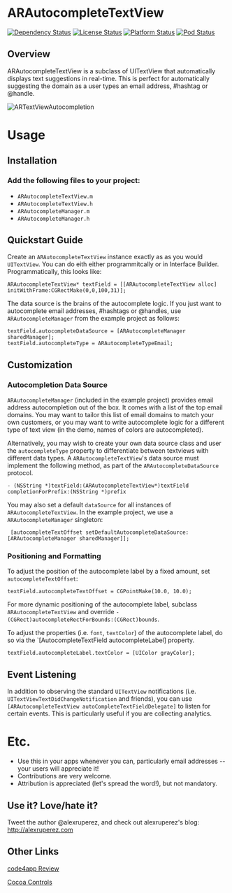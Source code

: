 
# ARAutocompleteTextView

[![Dependency Status](http://www.versioneye.com/objective-c/arautocompletetextview/0.0.1/badge.svg)](http://www.versioneye.com/objective-c/arautocompletetextview/0.0.1)
[![License Status](http://img.shields.io/cocoapods/l/ARAutocompleteTextView.svg)](http://opensource.org/licenses/MIT)
[![Platform Status](http://img.shields.io/cocoapods/p/ARAutocompleteTextView.svg)](https://developer.apple.com)
[![Pod Status](http://img.shields.io/cocoapods/v/ARAutocompleteTextView.svg)](https://github.com/CocoaPods/Specs/blob/master/Specs/ARAutocompleteTextView/0.0.1/ARAutocompleteTextView.podspec.json)



## Overview

ARAutocompleteTextView is a subclass of UITextView that automatically displays text suggestions in real-time.  This is perfect for automatically suggesting the domain as a user types an email address, #hashtag or @handle.

<img src="https://raw.github.com/alexruperez/ARAutocompleteTextView/master/ARTextViewAutocompletion.png" alt="ARTextViewAutocompletion" title="ARAutocompleteTextView" style="display:block; margin: 10px auto 30px auto; align:center">

# Usage

## Installation

### Add the following files to your project:
* `ARAutocompleteTextView.m`
* `ARAutocompleteTextView.h`
* `ARAutocompleteManager.m`
* `ARAutocompleteManager.h`

## Quickstart Guide

Create an `ARAutocompleteTextView` instance exactly as as you would `UITextView`.  You can do eith either programmitcally or in Interface Builder.  Programmatically, this looks like:

    ARAutocompleteTextView* textField = [[ARAutocompleteTextView alloc] initWithFrame:CGRectMake(0,0,100,31)];

The data source is the brains of the autocomplete logic.  If you just want to autocomplete email addresses, #hashtags or @handles, use `ARAutocompleteManager` from the example project as follows:

    textField.autocompleteDataSource = [ARAutocompleteManager sharedManager];
    textField.autocompleteType = ARAutocompleteTypeEmail;

## Customization

### Autocompletion Data Source

`ARAutocompleteManager` (included in the example project) provides email address autocompletion out of the box.  It comes with a list of the top email domains.  You may want to tailor this list of email domains to match your own customers, or you may want to write autocomplete logic for a different type of text view (in the demo, names of colors are autocompleted).

Alternatively, you may wish to create your own data source class and user the `autocompleteType` property to differentiate between textviews with different data types.  A `ARAutocompleteTextView`'s data source must implement the following method, as part of the `ARAutocompleteDataSource` protocol.

    - (NSString *)textField:(ARAutocompleteTextView*)textField completionForPrefix:(NSString *)prefix

You may also set a default `dataSource` for all instances of `ARAutocompleteTextView`.  In the example project, we use a `ARAutocompleteManager` singleton:

     [autocompleteTextOffset setDefaultAutocompleteDataSource:[ARAutocompleteManager sharedManager]];

### Positioning and Formatting

To adjust the position of the autocomplete label by a fixed amount, set `autocompleteTextOffset`:

    textField.autocompleteTextOffset = CGPointMake(10.0, 10.0);

For more dynamic positioning of the autocomplete label, subclass `ARAutocompleteTextView` and override `- (CGRect)autocompleteRectForBounds:(CGRect)bounds`.

To adjust the properties (i.e. `font`, `textColor`) of the autocomplete label, do so via the `[AutocompleteTextField autocompleteLabel] property.

    textField.autocompleteLabel.textColor = [UIColor grayColor];

## Event Listening

In addition to observing the standard `UITextView` notifications (i.e. `UITextViewTextDidChangeNotification` and friends), you can use `[ARAutocompleteTextView autoCompleteTextFieldDelegate]` to listen for certain events.  This is particularly useful if you are collecting analytics.

# Etc.

* Use this in your apps whenever you can, particularly email addresses -- your users will appreciate it!
* Contributions are very welcome.
* Attribution is appreciated (let's spread the word!), but not mandatory.

## Use it? Love/hate it?

Tweet the author @alexruperez, and check out alexruperez's blog: http://alexruperez.com

## Other Links

[code4app Review](http://code4app.net/ios/ARAutocompleteTextView/528d8d86cb7e8464178b4e35)

[Cocoa Controls](http://cocoacontrols.com/controls/arautocompletetextview)
